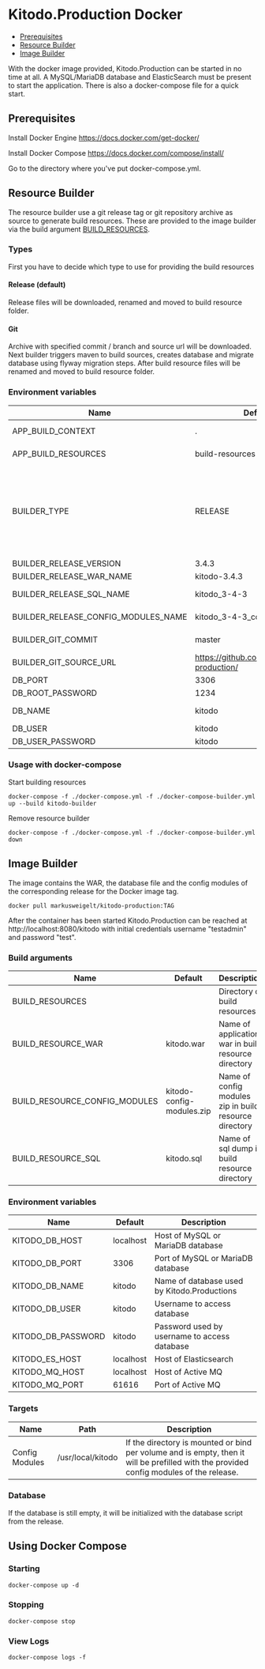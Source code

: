 # Kitodo.Production Docker

 * [Prerequisites](#prerequisites)
 * [Resource Builder](#resource-builder)
 * [Image Builder](#image-builder)

With the docker image provided, Kitodo.Production can be started in no time at all. A MySQL/MariaDB database and ElasticSearch must be present to start the application. There is also a docker-compose file for a quick start.

## Prerequisites

Install Docker Engine
https://docs.docker.com/get-docker/

Install Docker Compose
https://docs.docker.com/compose/install/

Go to the directory where you've put docker-compose.yml.

## Resource Builder

The resource builder use a git release tag or git repository archive as source to generate build resources. These are provided to the image builder via the build argument [BUILD_RESOURCES](#build-arguments). 

### Types

First you have to decide which type to use for providing the build resources

#### Release (default)

Release files will be downloaded, renamed and moved to build resource folder.

#### Git

Archive with specified commit / branch and source url will be downloaded. Next builder triggers maven to build sources, creates database and migrate database using flyway migration steps. After build resource files will be renamed and moved to build resource folder.

### Environment variables

| Name | Default | Description
| --- | --- | --- |
| APP_BUILD_CONTEXT | . | Directory of Dockerfile-Builder |
| APP_BUILD_RESOURCES | build-resources | Directory of build resource results for application |
| BUILDER_TYPE | RELEASE | available types RELEASE and GIT<br/>- RELEASE means build the build resources by a [Kitodo.Production Release](https://github.com/kitodo/kitodo-production/tags) and its assets<br/>- GIT means build the build resources by commit/branch and |
| BUILDER_RELEASE_VERSION | 3.4.3 | Release version name |
| BUILDER_RELEASE_WAR_NAME | kitodo-3.4.3 | Release asset war file name |
| BUILDER_RELEASE_SQL_NAME | kitodo_3-4-3 | Release assets sql file name |
| BUILDER_RELEASE_CONFIG_MODULES_NAME | kitodo_3-4-3_config_modules | Release asset config modules zip file name |
| BUILDER_GIT_COMMIT | master | Branch or commit of BUILDER_GIT_SOURCE_URL |
| BUILDER_GIT_SOURCE_URL | https://github.com/kitodo/kitodo-production/ | Repository of BUILDER_GIT_COMMIT |
| DB_PORT | 3306 | Port of database |
| DB_ROOT_PASSWORD | 1234 | Root password |
| DB_NAME | kitodo | Database name of Kitodo.Production |
| DB_USER | kitodo | User of DB_NAME |
| DB_USER_PASSWORD | kitodo | Password of DB_USER |

### Usage with docker-compose

Start building resources 
```
docker-compose -f ./docker-compose.yml -f ./docker-compose-builder.yml up --build kitodo-builder
```

Remove resource builder 
```
docker-compose -f ./docker-compose.yml -f ./docker-compose-builder.yml down
```

## Image Builder

The image contains the WAR, the database file and the config modules of the corresponding release for the Docker image tag.

```
docker pull markusweigelt/kitodo-production:TAG
```

After the container has been started Kitodo.Production can be reached at http://localhost:8080/kitodo with initial credentials username "testadmin" and password "test".

### Build arguments

| Name | Default | Description
| --- | --- | --- |
| BUILD_RESOURCES |  | Directory of build resources |
| BUILD_RESOURCE_WAR | kitodo.war | Name of application war in build resource directory |
| BUILD_RESOURCE_CONFIG_MODULES | kitodo-config-modules.zip | Name of config modules zip in build resource directory |
| BUILD_RESOURCE_SQL | kitodo.sql | Name of sql dump in build resource directory |

### Environment variables

| Name | Default | Description
| --- | --- | --- |
| KITODO_DB_HOST | localhost | Host of MySQL or MariaDB database |
| KITODO_DB_PORT | 3306 | Port of MySQL or MariaDB database |
| KITODO_DB_NAME | kitodo | Name of database used by Kitodo.Productions |
| KITODO_DB_USER | kitodo | Username to access database |
| KITODO_DB_PASSWORD | kitodo | Password used by username to access database |
| KITODO_ES_HOST | localhost | Host of Elasticsearch |
| KITODO_MQ_HOST | localhost | Host of Active MQ |
| KITODO_MQ_PORT | 61616 | Port of Active MQ |

### Targets

| Name | Path | Description
| --- | --- | --- |
| Config Modules | /usr/local/kitodo | If the directory is mounted or bind per volume and is empty, then it will be prefilled with the provided config modules of the release. |

### Database 

If the database is still empty, it will be initialized with the database script from the release.

## Using Docker Compose

### Starting 
```
docker-compose up -d
```

### Stopping 
```
docker-compose stop
```

### View Logs 
```
docker-compose logs -f
```
